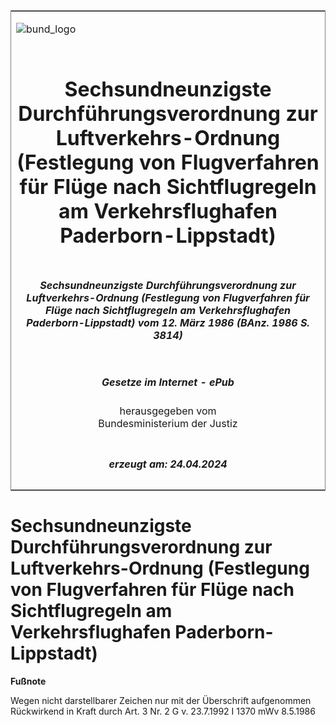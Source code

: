 <span id="DECKBLATT.html"></span>

<table border="0" frame="border" width="100%">

<tr valign="top">

<td align="left">

![bund\_logo](BfJ_2021_Web_de_de.gif)

</td>

<td align="right">

 

</td>

</tr>

<tr align="center" valign="middle">

<td colspan="2">

# Sechsundneunzigste Durchführungsverordnung zur Luftverkehrs-Ordnung (Festlegung von Flugverfahren für Flüge nach Sichtflugregeln am Verkehrsflughafen Paderborn-Lippstadt)

</td>

</tr>

<tr align="center" valign="middle">

<td colspan="2">

##### Sechsundneunzigste Durchführungsverordnung zur Luftverkehrs-Ordnung (Festlegung von Flugverfahren für Flüge nach Sichtflugregeln am Verkehrsflughafen Paderborn-Lippstadt) vom 12. März 1986 (BAnz. 1986 S. 3814)

</td>

</tr>

<tr align="center" valign="middle">

<td colspan="2">

  
  

##### Gesetze im Internet - ePub  
  
herausgegeben vom  
Bundesministerium der Justiz

</td>

</tr>

<tr align="center" valign="bottom">

<td colspan="2">

  
  

##### erzeugt am: 24.04.2024

</td>

</tr>

</table>

<span id="BJNR506020986.html"></span>

# Sechsundneunzigste Durchführungsverordnung zur Luftverkehrs-Ordnung (Festlegung von Flugverfahren für Flüge nach Sichtflugregeln am Verkehrsflughafen Paderborn-Lippstadt)

<div>

  
**Fußnote**

<div class="jnhtml">

<div>

<div class="jurAbsatz">

Wegen nicht darstellbarer Zeichen nur mit der Überschrift aufgenommen  
Rückwirkend in Kraft durch Art. 3 Nr. 2 G v. 23.7.1992 I 1370 mWv
8.5.1986

</div>

</div>

</div>

</div>
